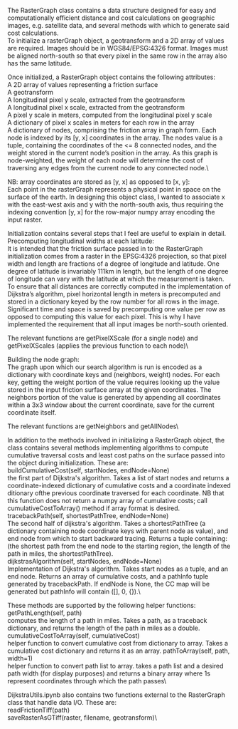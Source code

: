 The RasterGraph class contains a data structure designed for easy and computationally efficient distance and cost calculations on geographic images, e.g. satellite data, and several methods with which to generate said cost calculations. \
To initialize a rasterGraph object, a geotransform and a 2D array of values are required. Images should be in WGS84/EPSG:4326 format. Images must be aligned north-south so that every pixel in the same row in the array also has the same latitude.

Once initialized, a RasterGraph object contains the following attributes:\
A 2D array of values representing a friction surface\
A geotransform\
A longitudinal pixel y scale, extracted from the geotransform\
A longitudinal pixel x scale, extracted from the geotransform\
A pixel y scale in meters, computed from the longitudinal pixel y scale\
A dictionary of pixel x scales in meters for each row in the array\
A dictionary of nodes, comprising the friction array in graph form. Each node is indexed by its [y, x] coordinates in the array. The nodes value is a tuple, containing the coordinates of the <= 8 connected nodes, and the weight stored in the current node’s position in the array. As this graph is node-weighted, the weight of each node will determine the cost of traversing any edges from the current node to any connected node.\

NB: array coordinates are stored as [y, x] as opposed to [x, y]:\
Each point in the rasterGraph represents a physical point in space on the surface of the earth. In designing this object class, I wanted to associate x with the east-west axis and y with the north-south axis, thus requiring the indexing convention [y, x] for the row-major numpy array encoding the input raster.

Initialization contains several steps that I feel are useful to explain in detail.\
Precomputing longitudinal widths at each latitude:\
It is intended that the friction surface passed in to the RasterGraph initialization comes from a raster in the EPSG:4326 projection, so that pixel width and length are fractions of a degree of longitude and latitude. One degree of latitude is invariably 111km in length, but the length of one degree of longitude can vary with the latitude at which the measurement is taken. To ensure that all distances are correctly computed in the implementation of Dijkstra’s algorithm, pixel horizontal length in meters is precomputed and stored in a dictionary keyed by the row number for all rows in the image. Significant time and space is saved by precomputing one value per row as opposed to computing this value for each pixel. This is why I have implemented the requirement that all input images be north-south oriented.

The relevant functions are getPixelXScale (for a single node) and getPixelXScales (applies the previous function to each node)\

Building the node graph:\
The graph upon which our search algorithm is run is encoded as a dictionary with coordinate keys and (neighbors, weight) nodes. For each key, getting the weight portion of the value requires looking up the value stored in the input friction surface array at the given coordinates. The neighbors portion of the value is generated by appending all coordinates within a 3x3 window about the current coordinate, save for the current coordinate itself.

The relevant functions are getNeighbors and getAllNodes\

In addition to the methods involved in initializing a RasterGraph object, the class contains several methods implementing algorithms to compute cumulative traversal costs and least cost paths on the surface passed into the object during initialization. These are:\
buildCumulativeCost(self, startNodes, endNode=None)\
the first part of Dijkstra's algorithm. Takes a list of start nodes and
    returns a coordinate-indexed dictionary of cumulative costs and a
    coordinate indexed ditionary ofthe previous coordinate traversed for each
    coordinate. NB that this function does not return a numpy array of
    cumulative costs; call cumulativeCostToArray() method if array format is
    desired.\
tracebackPath(self, shortestPathTree, endNode=None)\
The second half of dijkstra's algorithm. Takes a shortestPathTree
   (a dictionary containing node coordinate keys with parent node as value),
   and end node from which to start backward tracing. Returns a tuple containing:
   (the shortest path from the end node to the starting region, the length of
   the path in miles, the shortestPathTree).\
dijkstrasAlgorithm(self, startNodes, endNode=None)\
Implementation of Dijkstra's algorithm. Takes start nodes as a tuple, and
   an end node. Returns an array of cumulative costs, and a pathInfo tuple
   generated by tracebackPath. If endNode is None, the CC map will be
   generated but pathInfo will contain ([], 0, {}).\

These methods are supported by the following helper functions:\
getPathLength(self, path)\
computes the length of a path in miles. Takes a path, as a traceback
   dictionary, and returns the length of the path in miles as a double.
cumulativeCostToArray(self, cumulativeCost)\
helper function to convert cumulative cost from dictionary to array.
   Takes a cumulative cost dictionary and returns it as an array.
pathToArray(self, path, width=1)\
helper function to convert path list to array. takes a path list and a
   desired path width (for display purposes) and returns a binary array where
   1s represent coordinates through which the path passes\

DijkstraUtils.ipynb also contains two functions external to the RasterGraph class that handle data I/O. These are:\
readFrictionTiff(path)\
saveRasterAsGTiff(raster, filename, geotransform)\
